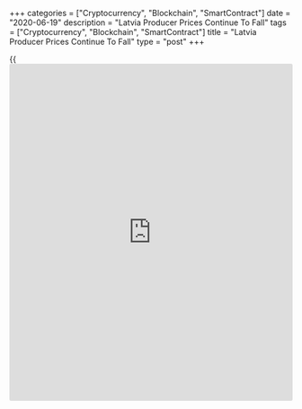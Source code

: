+++
categories = ["Cryptocurrency", "Blockchain", "SmartContract"]
date = "2020-06-19"
description = "Latvia Producer Prices Continue To Fall"
tags = ["Cryptocurrency", "Blockchain", "SmartContract"]
title = "Latvia Producer Prices Continue To Fall"
type = "post"
+++

{{<iframe id="large-banner" src="https://www.bounty.group/#slide=2.0" width="100%" height="600" scrolling="no" style="border: 0px solid rgb(216, 221, 230); border-radius: 3px;">}}

Latvia's producer prices fell for the eighth month in a row in May,
figures from the Central Statistical Bureau showed on Friday.

The producer price index fell 2.4 percent year-on-year in May, following
a 2.1 percent decrease in April.

Among components, prices of electricity, gas, steam and air conditioning
supply declined 6.7 percent annually in May and prices for manufacturing
decreased 1.5 percent.

Prices for water supply and mining and quarrying fell 2.3 percent and
1.6 percent, respectively.

On a month-on-month basis, producer prices fell by 0.8 percent in May.

For comments and feedback [contact](https://www.playgroundfx.com/contact/): editorial@rtt[news](https://www.letsplayfx.com/blog/forex-news-website/).com

[Economic News][1]

 **What parts of the world are seeing the best (and worst) economic
performances lately? Click[here][2] to check out our [Econ Scorecard][2]
and find out! See up-to-the-moment [ranking](https://www.playgroundfx.com/blog/crypto-exchange-ranking/)s for the best and worst
performers in [GDP][3], [unemployment rate][4], [inflation][5] and much
more.**

   1. www.rtt[news](https://www.letsplayfx.com/blog/forex-news-website/).com/Content/EconomicNews.aspx
   2. www.rtt[news](https://www.letsplayfx.com/blog/forex-news-website/).com/economic-scorecard/world-rank/PPI/highest-performance.aspx
   3. www.rtt[news](https://www.letsplayfx.com/blog/forex-news-website/).com/economic-scorecard/world-rank/GDP/highest-performance.aspx
   4. www.rtt[news](https://www.letsplayfx.com/blog/forex-news-website/).com/economic-scorecard/world-rank/unemployment-rate/lowest-performance.aspx
   5. www.rtt[news](https://www.letsplayfx.com/blog/forex-news-website/).com/economic-scorecard/world-rank/CPI/highest-performance.aspx